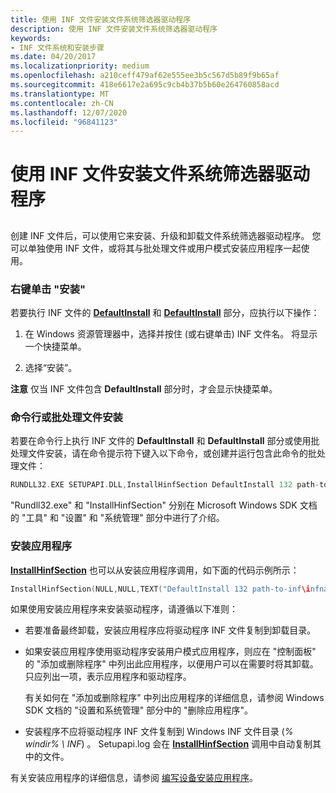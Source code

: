 ```yaml
---
title: 使用 INF 文件安装文件系统筛选器驱动程序
description: 使用 INF 文件安装文件系统筛选器驱动程序
keywords:
- INF 文件系统和安装步骤
ms.date: 04/20/2017
ms.localizationpriority: medium
ms.openlocfilehash: a210ceff479af62e555ee3b5c567d5b89f9b65af
ms.sourcegitcommit: 418e6617e2a695c9cb4b37b5b60e264760858acd
ms.translationtype: MT
ms.contentlocale: zh-CN
ms.lasthandoff: 12/07/2020
ms.locfileid: "96841123"
---
```

# <a name="using-an-inf-file-to-install-a-file-system-filter-driver"></a>使用 INF 文件安装文件系统筛选器驱动程序


## <span id="ddk_using_an_inf_file_to_install_a_file_system_filter_driver_if"></span><span id="DDK_USING_AN_INF_FILE_TO_INSTALL_A_FILE_SYSTEM_FILTER_DRIVER_IF"></span>


创建 INF 文件后，可以使用它来安装、升级和卸载文件系统筛选器驱动程序。 您可以单独使用 INF 文件，或将其与批处理文件或用户模式安装应用程序一起使用。

### <a name="span-idright-click_installspanspan-idright-click_installspanspan-idright-click_installspanright-click-install"></a><span id="Right-Click_Install"></span><span id="right-click_install"></span><span id="RIGHT-CLICK_INSTALL"></span>右键单击 "安装"

若要执行 INF 文件的 [**DefaultInstall**](../install/inf-defaultinstall-section.md) 和 [**DefaultInstall**](../install/inf-defaultinstall-services-section.md) 部分，应执行以下操作：

1.  在 Windows 资源管理器中，选择并按住 (或右键单击) INF 文件名。 将显示一个快捷菜单。

2.  选择“安装”。

**注意**   仅当 INF 文件包含 **DefaultInstall** 部分时，才会显示快捷菜单。

 

### <a name="span-idcommand-line_or_batch_file_installspanspan-idcommand-line_or_batch_file_installspanspan-idcommand-line_or_batch_file_installspancommand-line-or-batch-file-install"></a><span id="Command-Line_or_Batch_File_Install"></span><span id="command-line_or_batch_file_install"></span><span id="COMMAND-LINE_OR_BATCH_FILE_INSTALL"></span>命令行或批处理文件安装

若要在命令行上执行 INF 文件的 **DefaultInstall** 和 **DefaultInstall** 部分或使用批处理文件安装，请在命令提示符下键入以下命令，或创建并运行包含此命令的批处理文件：

```cpp
RUNDLL32.EXE SETUPAPI.DLL,InstallHinfSection DefaultInstall 132 path-to-inf\infname.inf
```

"Rundll32.exe" 和 "InstallHinfSection" 分别在 Microsoft Windows SDK 文档的 "工具" 和 "设置" 和 "系统管理" 部分中进行了介绍。

### <a name="span-idsetup_applicationspanspan-idsetup_applicationspanspan-idsetup_applicationspansetup-application"></a><span id="Setup_Application"></span><span id="setup_application"></span><span id="SETUP_APPLICATION"></span>安装应用程序

[**InstallHinfSection**](/windows/win32/api/setupapi/nf-setupapi-installhinfsectiona) 也可以从安装应用程序调用，如下面的代码示例所示：

```cpp
InstallHinfSection(NULL,NULL,TEXT("DefaultInstall 132 path-to-inf\infname.inf"),0); 
```

如果使用安装应用程序来安装驱动程序，请遵循以下准则：

-   若要准备最终卸载，安装应用程序应将驱动程序 INF 文件复制到卸载目录。

-   如果安装应用程序使用驱动程序安装用户模式应用程序，则应在 "控制面板" 的 "添加或删除程序" 中列出此应用程序，以便用户可以在需要时将其卸载。 只应列出一项，表示应用程序和驱动程序。

    有关如何在 "添加或删除程序" 中列出应用程序的详细信息，请参阅 Windows SDK 文档的 "设置和系统管理" 部分中的 "删除应用程序"。

-   安装程序不应将驱动程序 INF 文件复制到 Windows INF 文件目录 (*% windir% \\ INF*) 。 Setupapi.log 会在 [**InstallHinfSection**](/windows/win32/api/setupapi/nf-setupapi-installhinfsectiona) 调用中自动复制其中的文件。

有关安装应用程序的详细信息，请参阅 [编写设备安装应用程序](../install/writing-a-device-installation-application.md)。

 

